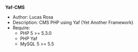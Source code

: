 <strong>Yaf-CMS</strong><br/>
<ul>
	<li>Author: Lucas Rosa <contato [at] lucasrosa [dot] com [dot] br</li>
	<li>Description: CMS PHP using Yaf (Yet Another Framework)</li>
	<li>Require:
	    <ul>
		<li>PHP 5 >= 5.3.0</li>
		<li>PHP Yaf</li>
		<li>MySQL 5 >= 5.5</li>
	    </ul>
	</li>
</ul>
